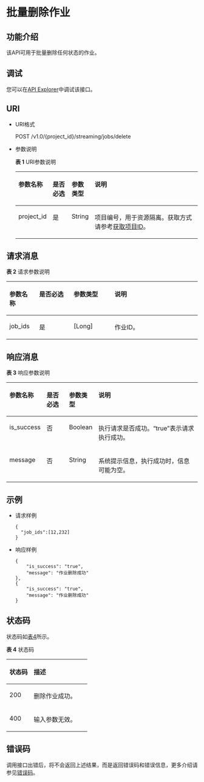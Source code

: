 # 批量删除作业<a name="dli_02_0243"></a>

## 功能介绍<a name="s89ff8bc59cba4c3b94dc17e85c8fa1ea"></a>

该API可用于批量删除任何状态的作业。

## 调试<a name="section556523314214"></a>

您可以在[API Explorer](https://apiexplorer.developer.huaweicloud.com/apiexplorer/doc?product=DLI&api=DeleteBatchFlinkJob)中调试该接口。

## URI<a name="sef21e3efc2a44a84a03adad33a1ae006"></a>

-   URI格式

    POST /v1.0/\{project\_id\}/streaming/jobs/delete

-   参数说明

    **表 1**  URI参数说明

    <a name="t219b031199884ac1bb9e91158ddc9efb"></a>
    <table><thead align="left"><tr id="r04005eeda24e4db9b06516450d4d56af"><th class="cellrowborder" valign="top" width="11.63%" id="mcps1.2.5.1.1"><p id="a80847df5e5dc448caa46a2ff258fa2c4"><a name="a80847df5e5dc448caa46a2ff258fa2c4"></a><a name="a80847df5e5dc448caa46a2ff258fa2c4"></a>参数名称</p>
    </th>
    <th class="cellrowborder" valign="top" width="10.979999999999999%" id="mcps1.2.5.1.2"><p id="af54fc16087b049c98f748c1a2faace17"><a name="af54fc16087b049c98f748c1a2faace17"></a><a name="af54fc16087b049c98f748c1a2faace17"></a>是否必选</p>
    </th>
    <th class="cellrowborder" valign="top" width="11.52%" id="mcps1.2.5.1.3"><p id="p13879141319124"><a name="p13879141319124"></a><a name="p13879141319124"></a>参数类型</p>
    </th>
    <th class="cellrowborder" valign="top" width="65.86999999999999%" id="mcps1.2.5.1.4"><p id="a484a3e0ce14846799c727ccbd4075d6c"><a name="a484a3e0ce14846799c727ccbd4075d6c"></a><a name="a484a3e0ce14846799c727ccbd4075d6c"></a>说明</p>
    </th>
    </tr>
    </thead>
    <tbody><tr id="r8022e11be3f54ad290cf8c848a56a550"><td class="cellrowborder" valign="top" width="11.63%" headers="mcps1.2.5.1.1 "><p id="p1262440203315"><a name="p1262440203315"></a><a name="p1262440203315"></a>project_id</p>
    </td>
    <td class="cellrowborder" valign="top" width="10.979999999999999%" headers="mcps1.2.5.1.2 "><p id="p1016041415356"><a name="p1016041415356"></a><a name="p1016041415356"></a>是</p>
    </td>
    <td class="cellrowborder" valign="top" width="11.52%" headers="mcps1.2.5.1.3 "><p id="p7879813151216"><a name="p7879813151216"></a><a name="p7879813151216"></a>String</p>
    </td>
    <td class="cellrowborder" valign="top" width="65.86999999999999%" headers="mcps1.2.5.1.4 "><p id="p1768719515356"><a name="p1768719515356"></a><a name="p1768719515356"></a>项目编号，用于资源隔离。获取方式请参考<a href="获取项目ID.md">获取项目ID</a>。</p>
    </td>
    </tr>
    </tbody>
    </table>


## 请求消息<a name="s3afece1037ea4f62aeffb3db49b97f70"></a>

**表 2**  请求参数说明

<a name="table11209133616498"></a>
<table><thead align="left"><tr id="row1621093613496"><th class="cellrowborder" valign="top" width="15.58%" id="mcps1.2.5.1.1"><p id="p82102036194919"><a name="p82102036194919"></a><a name="p82102036194919"></a>参数名称</p>
</th>
<th class="cellrowborder" valign="top" width="18.01%" id="mcps1.2.5.1.2"><p id="p17210143634912"><a name="p17210143634912"></a><a name="p17210143634912"></a>是否必选</p>
</th>
<th class="cellrowborder" valign="top" width="21.41%" id="mcps1.2.5.1.3"><p id="p15210436174916"><a name="p15210436174916"></a><a name="p15210436174916"></a>参数类型</p>
</th>
<th class="cellrowborder" valign="top" width="45%" id="mcps1.2.5.1.4"><p id="p62101436144911"><a name="p62101436144911"></a><a name="p62101436144911"></a>说明</p>
</th>
</tr>
</thead>
<tbody><tr id="row9210193614919"><td class="cellrowborder" valign="top" width="15.58%" headers="mcps1.2.5.1.1 "><p id="p122101936164915"><a name="p122101936164915"></a><a name="p122101936164915"></a>job_ids</p>
</td>
<td class="cellrowborder" valign="top" width="18.01%" headers="mcps1.2.5.1.2 "><p id="p12107369490"><a name="p12107369490"></a><a name="p12107369490"></a>是</p>
</td>
<td class="cellrowborder" valign="top" width="21.41%" headers="mcps1.2.5.1.3 "><p id="p14210736184920"><a name="p14210736184920"></a><a name="p14210736184920"></a>[Long]</p>
</td>
<td class="cellrowborder" valign="top" width="45%" headers="mcps1.2.5.1.4 "><p id="p1656133555018"><a name="p1656133555018"></a><a name="p1656133555018"></a>作业ID。</p>
</td>
</tr>
</tbody>
</table>

## 响应消息<a name="se2bf80cdb76541308f69f258ea4b1bd6"></a>

**表 3**  响应参数说明

<a name="t5995d65f65ba4ebca8606202112b407e"></a>
<table><thead align="left"><tr id="ra7acea51e4b4437e917d21fe99f130a3"><th class="cellrowborder" valign="top" width="14.84%" id="mcps1.2.5.1.1"><p id="a5af940f2267747ef871c67c86a0be82e"><a name="a5af940f2267747ef871c67c86a0be82e"></a><a name="a5af940f2267747ef871c67c86a0be82e"></a>参数名称</p>
</th>
<th class="cellrowborder" valign="top" width="12.47%" id="mcps1.2.5.1.2"><p id="abcfbd3a651704d539626f3a41cc744f5"><a name="abcfbd3a651704d539626f3a41cc744f5"></a><a name="abcfbd3a651704d539626f3a41cc744f5"></a>是否必选</p>
</th>
<th class="cellrowborder" valign="top" width="14.899999999999999%" id="mcps1.2.5.1.3"><p id="a2351d8d266444ad3ad1c09540d6d81cc"><a name="a2351d8d266444ad3ad1c09540d6d81cc"></a><a name="a2351d8d266444ad3ad1c09540d6d81cc"></a>参数类型</p>
</th>
<th class="cellrowborder" valign="top" width="57.79%" id="mcps1.2.5.1.4"><p id="af7ea6a3f59844bdf99d51e90d570be4c"><a name="af7ea6a3f59844bdf99d51e90d570be4c"></a><a name="af7ea6a3f59844bdf99d51e90d570be4c"></a>说明</p>
</th>
</tr>
</thead>
<tbody><tr id="rca1bdb55f4dc497ca8fee7537232f274"><td class="cellrowborder" valign="top" width="14.84%" headers="mcps1.2.5.1.1 "><p id="p1045315113248"><a name="p1045315113248"></a><a name="p1045315113248"></a>is_success</p>
</td>
<td class="cellrowborder" valign="top" width="12.47%" headers="mcps1.2.5.1.2 "><p id="p15453131112419"><a name="p15453131112419"></a><a name="p15453131112419"></a>否</p>
</td>
<td class="cellrowborder" valign="top" width="14.899999999999999%" headers="mcps1.2.5.1.3 "><p id="p6453411132414"><a name="p6453411132414"></a><a name="p6453411132414"></a>Boolean</p>
</td>
<td class="cellrowborder" valign="top" width="57.79%" headers="mcps1.2.5.1.4 "><p id="p05081222182420"><a name="p05081222182420"></a><a name="p05081222182420"></a>执行请求是否成功。“true”表示请求执行成功。</p>
</td>
</tr>
<tr id="r3900d023a26e45dea9a0ad9dd60d8ab1"><td class="cellrowborder" valign="top" width="14.84%" headers="mcps1.2.5.1.1 "><p id="p645351113242"><a name="p645351113242"></a><a name="p645351113242"></a>message</p>
</td>
<td class="cellrowborder" valign="top" width="12.47%" headers="mcps1.2.5.1.2 "><p id="p1445410112249"><a name="p1445410112249"></a><a name="p1445410112249"></a>否</p>
</td>
<td class="cellrowborder" valign="top" width="14.899999999999999%" headers="mcps1.2.5.1.3 "><p id="p1845441117241"><a name="p1845441117241"></a><a name="p1845441117241"></a>String</p>
</td>
<td class="cellrowborder" valign="top" width="57.79%" headers="mcps1.2.5.1.4 "><p id="p1573323415243"><a name="p1573323415243"></a><a name="p1573323415243"></a>系统提示信息，执行成功时，信息可能为空。</p>
</td>
</tr>
</tbody>
</table>

## 示例<a name="section209181928161315"></a>

-   请求样例

    ```
    {
      "job_ids":[12,232]
    }
    ```

-   响应样例

    ```
    {
        "is_success": "true",
        "message": "作业删除成功"
    },
    {
        "is_success": "true",
        "message": "作业删除成功"
    }
    ```


## 状态码<a name="s1b495ba11cd9411c9ad2ee50103334a7"></a>

状态码如[表4](#t43c1f1c0ba344f4cbcb270953d9cca2a)所示。

**表 4**  状态码

<a name="t43c1f1c0ba344f4cbcb270953d9cca2a"></a>
<table><thead align="left"><tr id="r2ad0f008ce2248a1800a3e8b77226a56"><th class="cellrowborder" valign="top" width="30%" id="mcps1.2.3.1.1"><p id="afa33b7f5b0ac4d008ebcf6493f629b24"><a name="afa33b7f5b0ac4d008ebcf6493f629b24"></a><a name="afa33b7f5b0ac4d008ebcf6493f629b24"></a>状态码</p>
</th>
<th class="cellrowborder" valign="top" width="70%" id="mcps1.2.3.1.2"><p id="af801170b350b4f8ba3b575c7ddb8b13e"><a name="af801170b350b4f8ba3b575c7ddb8b13e"></a><a name="af801170b350b4f8ba3b575c7ddb8b13e"></a>描述</p>
</th>
</tr>
</thead>
<tbody><tr id="r0b449b1d3b8c498ea3e6cce16c80a14c"><td class="cellrowborder" valign="top" width="30%" headers="mcps1.2.3.1.1 "><p id="a8c63a97e3bad402ebaead0bd99cad632"><a name="a8c63a97e3bad402ebaead0bd99cad632"></a><a name="a8c63a97e3bad402ebaead0bd99cad632"></a>200</p>
</td>
<td class="cellrowborder" valign="top" width="70%" headers="mcps1.2.3.1.2 "><p id="af86844c7bb364c48b6300df1af164af2"><a name="af86844c7bb364c48b6300df1af164af2"></a><a name="af86844c7bb364c48b6300df1af164af2"></a>删除作业成功。</p>
</td>
</tr>
<tr id="row1232118139110"><td class="cellrowborder" valign="top" width="30%" headers="mcps1.2.3.1.1 "><p id="p14321113711"><a name="p14321113711"></a><a name="p14321113711"></a>400</p>
</td>
<td class="cellrowborder" valign="top" width="70%" headers="mcps1.2.3.1.2 "><p id="p1832191314113"><a name="p1832191314113"></a><a name="p1832191314113"></a>输入参数无效。</p>
</td>
</tr>
</tbody>
</table>

## 错误码<a name="section13596141025715"></a>

调用接口出错后，将不会返回上述结果，而是返回错误码和错误信息，更多介绍请参见[错误码](错误码.md)。

